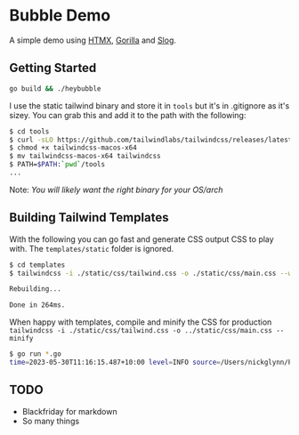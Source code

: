 # Bubble Demo

A simple demo using [HTMX](https://htmx.org/docs/), [Gorilla](https://github.com/gorilla/mux) and [Slog](https://golang.org/x/exp/slog).

## Getting Started

```bash
go build && ./heybubble
```

I use the static tailwind binary and store it in `tools` but it's in .gitignore as it's sizey.
You can grab this and add it to the path with the following:

```bash
$ cd tools
$ curl -sLO https://github.com/tailwindlabs/tailwindcss/releases/latest/download/tailwindcss-macos-x64
$ chmod +x tailwindcss-macos-x64
$ mv tailwindcss-macos-x64 tailwindcss
$ PATH=$PATH:`pwd`/tools
...
```

Note: _You will likely want the right binary for your OS/arch_

## Building Tailwind Templates

With the following you can go fast and generate CSS output CSS to play with. The `templates/static` folder is ignored.

```bash
$ cd templates
$ tailwindcss -i ./static/css/tailwind.css -o ./static/css/main.css --watch

Rebuilding...

Done in 264ms.
```

When happy with templates, compile and minify the CSS for production
`tailwindcss -i ./static/css/tailwind.css -o ../static/css/main.css --minify`


```bash
$ go run *.go 
time=2023-05-30T11:16:15.487+10:00 level=INFO source=/Users/nickglynn/Projects/htmx-demo/server.go:41 msg="Starting server..." SERVER=http://localhost:8080
```

## TODO

- Blackfriday for markdown
- So many things
